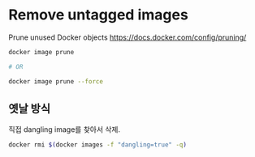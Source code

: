 # Remove untagged images

Prune unused Docker objects
<https://docs.docker.com/config/pruning/>

```bash
docker image prune

# OR

docker image prune --force
```

## 옛날 방식

직접 dangling image를 찾아서 삭제.

```bash
docker rmi $(docker images -f "dangling=true" -q)
```
